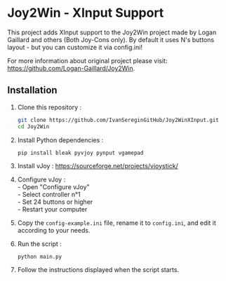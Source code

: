 # Joy2Win - XInput Support
This project adds XInput support to the Joy2Win project made by Logan Gaillard and others (Both Joy-Cons only).
By default it uses N's buttons layout - but you can customize it via config.ini! 

For more information about original project please visit: https://github.com/Logan-Gaillard/Joy2Win.

## Installation

1. Clone this repository :
   ```bash
   git clone https://github.com/IvanSereginGitHub/Joy2WinXInput.git
   cd Joy2Win
   ```

2. Install Python dependencies :
    ```
    pip install bleak pyvjoy pynput vgamepad
    ```

4.  Install vJoy :
    https://sourceforge.net/projects/vjoystick/

5. Configure vJoy :  
        - Open "Configure vJoy"  
        - Select controller n°1  
        - Set 24 buttons or higher  
        - Restart your computer  

6. Copy the `config-example.ini` file, rename it to `config.ini`, and edit it according to your needs.

7. Run the script :
    ```bash
    python main.py
    ```

8. Follow the instructions displayed when the script starts.